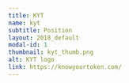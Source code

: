 ```yaml
---
title: KYT
name: kyt
subtitle: Position
layout: 2018_default
modal-id: 1
thumbnail: kyt_thumb.png
alt: KYT logo
link: https://knowyourtoken.com/
---
```

